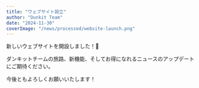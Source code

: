 ```yaml
---
title: "ウェブサイト設立"
author: "Dunkit Team"
date: "2024-11-30"
coverImage: "/news/processed/website-launch.png"
---
```


新しいウェブサイトを開設しました！🎉

ダンキットチームの旅路、新機能、そしてお得になれるニュースのアップデートにご期待ください。

今後ともよろしくお願いいたします！